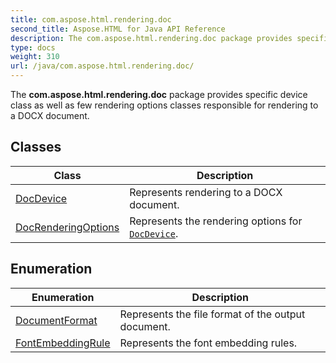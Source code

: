 ```yaml
---
title: com.aspose.html.rendering.doc
second_title: Aspose.HTML for Java API Reference
description: The com.aspose.html.rendering.doc package provides specific device class as well as few rendering options classes responsible for rendering to a DOCX document
type: docs
weight: 310
url: /java/com.aspose.html.rendering.doc/
---
```

The **com.aspose.html.rendering.doc** package provides specific device class as well as few rendering options classes responsible for rendering to a DOCX document.

## Classes

| Class | Description |
| --- | --- |
| [DocDevice](./docdevice/) | Represents rendering to a DOCX document. |
| [DocRenderingOptions](./docrenderingoptions/) | Represents the rendering options for [`DocDevice`](../com.aspose.html.rendering.doc/docdevice/). |
## Enumeration

| Enumeration | Description |
| --- | --- |
| [DocumentFormat](./documentformat/) | Represents the file format of the output document. |
| [FontEmbeddingRule](./fontembeddingrule/) | Represents the font embedding rules. |
